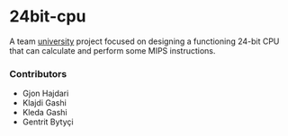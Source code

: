 # 24bit-cpu
A team [university](https://fiek.uni-pr.edu) project focused on designing a functioning 24-bit CPU that can calculate and perform some MIPS instructions.

### Contributors
- Gjon Hajdari
- Klajdi Gashi
- Kleda Gashi
- Gentrit Bytyçi